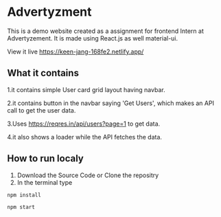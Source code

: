 # Advertyzment

This is a demo website created as a assignment for frontend Intern at Advertyzement. It is made using React.js as well material-ui. 

View it live https://keen-jang-168fe2.netlify.app/

## What it contains
1.it contains simple User card grid layout having navbar.

2.it contains button in the navbar saying 'Get Users', which makes an API call to get the user data.

3.Uses https://reqres.in/api/users?page=1 to get data.

4.it also shows a loader while the API fetches the data.

## How to run localy
1. Download the Source Code or Clone the repositry 
2. In the terminal type
 ```bash
 npm install
 ```
 ```bash
 npm start
 ```
